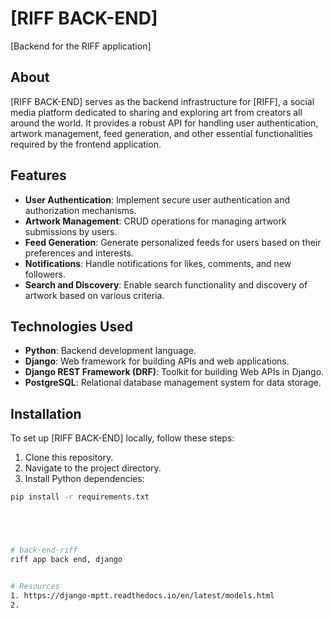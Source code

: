 # [RIFF BACK-END]
[Backend for the RIFF application]

## About

[RIFF BACK-END] serves as the backend infrastructure for [RIFF], a social media platform dedicated to sharing and exploring art from creators all around the world. It provides a robust API for handling user authentication, artwork management, feed generation, and other essential functionalities required by the frontend application.

## Features

- **User Authentication**: Implement secure user authentication and authorization mechanisms.
- **Artwork Management**: CRUD operations for managing artwork submissions by users.
- **Feed Generation**: Generate personalized feeds for users based on their preferences and interests.
- **Notifications**: Handle notifications for likes, comments, and new followers.
- **Search and Discovery**: Enable search functionality and discovery of artwork based on various criteria.

## Technologies Used

- **Python**: Backend development language.
- **Django**: Web framework for building APIs and web applications.
- **Django REST Framework (DRF)**: Toolkit for building Web APIs in Django.
- **PostgreSQL**: Relational database management system for data storage.

## Installation

To set up [RIFF BACK-END] locally, follow these steps:

1. Clone this repository.
2. Navigate to the project directory.
3. Install Python dependencies:

```bash
pip install -r requirements.txt





# back-end-riff
riff app back end, django


# Resources
1. https://django-mptt.readthedocs.io/en/latest/models.html
2. 
